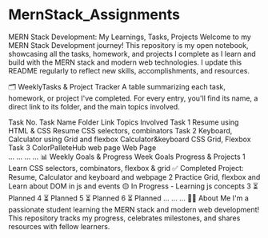 # MernStack_Assignments
MERN Stack Development: My Learnings, Tasks, Projects
Welcome to my MERN Stack Development journey!
This repository is my open notebook, showcasing all the tasks, homework, and projects I complete as I learn and build with the MERN stack and modern web technologies.
I update this README regularly to reflect new skills, accomplishments, and resources.

🗂️ WeeklyTasks & Project Tracker
A table summarizing each task, homework, or project I've completed.
For every entry, you'll find its name, a direct link to its folder, and the main topics involved.

Task No.	Task Name	Folder Link	Topics Involved
Task 1	Resume using HTML & CSS	Resume	CSS selectors, combinators
Task 2	Keyboard, Calculator using Grid and flexbox	Calculator&keyboard	CSS Grid, Flexbox
Task 3	ColorPalleteHub web page	Web Page	
...	...	...	...
📊 Weekly Goals & Progress
Week	Goals	Progress & Projects
1	Learn CSS selectors, combinators, flexbox & grid	✅ Completed
Project: Resume, Calculator and keyboard and webpage
2	Practice Grid, flexbox and Learn about DOM in js and events	🟡 In Progress - Learning js concepts
3		⏳ Planned
4		⏳ Planned
5		⏳ Planned
6		⏳ Planned
...	...	...
👩‍💻 About Me
I'm a passionate student learning the MERN stack and modern web development!
This repository tracks my progress, celebrates milestones, and shares resources with fellow learners.


